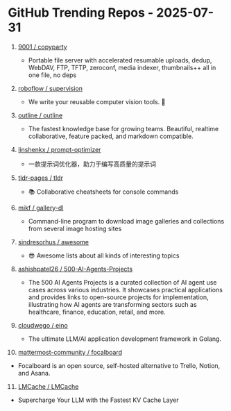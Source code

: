 # GitHub Trending Repos - 2025-07-31

1. [9001 /    copyparty](https://github.com/9001/copyparty)
   - Portable file server with accelerated resumable uploads, dedup, WebDAV, FTP, TFTP, zeroconf, media indexer, thumbnails++ all in one file, no deps

2. [roboflow /    supervision](https://github.com/roboflow/supervision)
   - We write your reusable computer vision tools. 💜

3. [outline /    outline](https://github.com/outline/outline)
   - The fastest knowledge base for growing teams. Beautiful, realtime collaborative, feature packed, and markdown compatible.

4. [linshenkx /    prompt-optimizer](https://github.com/linshenkx/prompt-optimizer)
   - 一款提示词优化器，助力于编写高质量的提示词

5. [tldr-pages /    tldr](https://github.com/tldr-pages/tldr)
   - 📚 Collaborative cheatsheets for console commands

6. [mikf /    gallery-dl](https://github.com/mikf/gallery-dl)
   - Command-line program to download image galleries and collections from several image hosting sites

7. [sindresorhus /    awesome](https://github.com/sindresorhus/awesome)
   - 😎 Awesome lists about all kinds of interesting topics

8. [ashishpatel26 /    500-AI-Agents-Projects](https://github.com/ashishpatel26/500-AI-Agents-Projects)
   - The 500 AI Agents Projects is a curated collection of AI agent use cases across various industries. It showcases practical applications and provides links to open-source projects for implementation, illustrating how AI agents are transforming sectors such as healthcare, finance, education, retail, and more.

9. [cloudwego /    eino](https://github.com/cloudwego/eino)
   - The ultimate LLM/AI application development framework in Golang.

10. [mattermost-community /    focalboard](https://github.com/mattermost-community/focalboard)
   - Focalboard is an open source, self-hosted alternative to Trello, Notion, and Asana.

11. [LMCache /    LMCache](https://github.com/LMCache/LMCache)
   - Supercharge Your LLM with the Fastest KV Cache Layer

